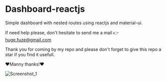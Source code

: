 # Dashboard-reactjs
Simple dashboard with nested routes using reactjs and material-ui.
  
If need help please, don't hesitate to send me a mail 👉 huge.fuze@gmail.com

Thank you for coming by my repo and please don't forget to give this repo a star if you find it usefull.

❤️Manny thanks!❤️
 
 ![Screenshot_1](https://user-images.githubusercontent.com/19228713/148352304-f7f58b01-6a6d-4dde-8b21-002be86ee91b.png)


